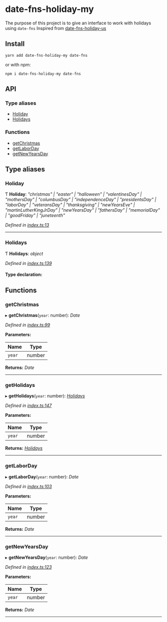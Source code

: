 
# date-fns-holiday-my

The purpose of this project is to give an interface to work with holidays using `date-fns`
Inspired from [date-fns-holiday-us](https://github.com/jonstuebe/date-fns-holiday-us)

## Install

```
yarn add date-fns-holiday-my date-fns
```

or with npm:

```
npm i date-fns-holiday-my date-fns
```

## API

### Type aliases

* [Holiday](README.md#holiday)
* [Holidays](README.md#holidays)

### Functions

* [getChristmas](README.md#getchristmas)
* [getLaborDay](README.md#getlaborday)
* [getNewYearsDay](README.md#getnewyearsday)


## Type aliases

###  Holiday

Ƭ **Holiday**: *"christmas" | "easter" | "halloween" | "valentinesDay" | "mothersDay" | "columbusDay" | "independenceDay" | "presidentsDay" | "laborDay" | "veteransDay" | "thanksgiving" | "newYearsEve" | "martinLutherKingJrDay" | "newYearsDay" | "fathersDay" | "memorialDay" | "goodFriday" | "juneteenth"*

*Defined in [index.ts:13](https://github.com/jonstuebe/date-fns-holiday-us/blob/master/src/index.ts#L13)*

___

###  Holidays

Ƭ **Holidays**: *object*

*Defined in [index.ts:139](https://github.com/jonstuebe/date-fns-holiday-us/blob/master/src/index.ts#L139)*

#### Type declaration:

## Functions

###  getChristmas

▸ **getChristmas**(`year`: number): *Date*

*Defined in [index.ts:99](https://github.com/jonstuebe/date-fns-holiday-us/blob/master/src/index.ts#L99)*

**Parameters:**

Name | Type |
------ | ------ |
`year` | number |

**Returns:** *Date*


___

###  getHolidays

▸ **getHolidays**(`year`: number): *[Holidays](README.md#holidays)*

*Defined in [index.ts:147](https://github.com/jonstuebe/date-fns-holiday-us/blob/master/src/index.ts#L147)*

**Parameters:**

Name | Type |
------ | ------ |
`year` | number |

**Returns:** *[Holidays](README.md#holidays)*

___

###  getLaborDay

▸ **getLaborDay**(`year`: number): *Date*

*Defined in [index.ts:103](https://github.com/jonstuebe/date-fns-holiday-us/blob/master/src/index.ts#L103)*

**Parameters:**

Name | Type |
------ | ------ |
`year` | number |

**Returns:** *Date*

___


###  getNewYearsDay

▸ **getNewYearsDay**(`year`: number): *Date*

*Defined in [index.ts:123](https://github.com/jonstuebe/date-fns-holiday-us/blob/master/src/index.ts#L123)*

**Parameters:**

Name | Type |
------ | ------ |
`year` | number |

**Returns:** *Date*

___

